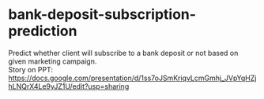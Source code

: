 # bank-deposit-subscription-prediction
Predict whether client will subscribe to a bank deposit or not based on given marketing campaign. <br>
Story on PPT: https://docs.google.com/presentation/d/1ss7oJSmKriqvLcmGmhj_JVpYqHZjhLNQrX4Le9yJZ1U/edit?usp=sharing
